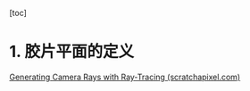 [toc]

# 1. 胶片平面的定义

[Generating Camera Rays with Ray-Tracing (scratchapixel.com)](https://www.scratchapixel.com/lessons/3d-basic-rendering/ray-tracing-generating-camera-rays/generating-camera-rays.html)